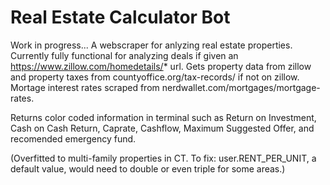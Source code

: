 # Real Estate Calculator Bot

Work in progress... A webscraper for anlyzing real estate properties. Currently fully functional for analyzing deals if given an https://www.zillow.com/homedetails/* url. Gets property data from zillow and property taxes from countyoffice.org/tax-records/ if not on zillow. Mortage interest rates scraped from nerdwallet.com/mortgages/mortgage-rates.

Returns color coded information in terminal such as Return on Investment, Cash on Cash Return, Caprate, Cashflow, Maximum Suggested Offer, and recomended emergency fund.

(Overfitted to multi-family properties in CT. To fix: user.RENT_PER_UNIT, a default value, would need to double or even triple for some areas.)
